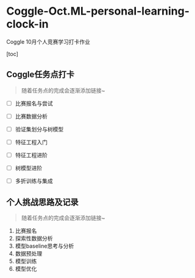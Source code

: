 # Coggle-Oct.ML-personal-learning-clock-in



Coggle 10月个人竞赛学习打卡作业



[toc]



## Coggle任务点打卡

> 随着任务点的完成会逐渐添加链接~



* [ ] 比赛报名与尝试
* [ ] 比赛数据分析
* [ ] 验证集划分与树模型
* [ ] 特征工程入门
* [ ] 特征工程进阶
* [ ] 树模型进阶
* [ ] 多折训练与集成



## 个人挑战思路及记录

> 随着任务点的完成会逐渐添加链接~



1. 比赛报名
2. 探索性数据分析
3. 模型baseline思考与分析
4. 数据预处理
5. 模型训练
6. 模型优化

